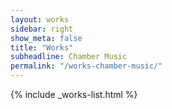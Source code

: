 ```yaml
---
layout: works
sidebar: right
show_meta: false
title: "Works"
subheadline: Chamber Music
permalink: "/works-chamber-music/"
---
```


{% include _works-list.html %}